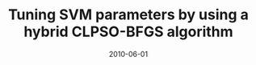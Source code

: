 ---
title: "Tuning SVM parameters by using a hybrid CLPSO-BFGS algorithm"
collection: journals
permalink: /publication/Tuning
date: 2010-06-01
year: "2010"
venue: "Neurocomputing"
city:
state: ""
thumbnail: "Tuning.png"
teaser : 
authors: "Shutao Li, Mingkui Tan"
bibtex: Tuning.txt
uri: Tuning.pdf
arxiv: 
project: 
source:
poster: 
data:
---